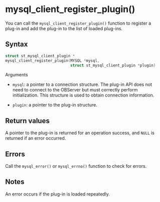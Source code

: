 mysql_client_register_plugin() 
===================================================

You can call the `mysql_client_register_plugin()` function to register a plug-in and add the plug-in to the list of loaded plug-ins. 

Syntax 
---------------------------

```c
struct st_mysql_client_plugin *
mysql_client_register_plugin(MYSQL *mysql,
                             struct st_mysql_client_plugin *plugin)
```



Arguments

* `mysql`: a pointer to a connection structure. The plug-in API does not need to connect to the OBServer but must correctly perform initialization. This structure is used to obtain connection information.

  

* `plugin`: a pointer to the plug-in structure.

  




Return values 
----------------------------------

A pointer to the plug-in is returned for an operation success, and `NULL` is returned if an error occurred.

Errors 
---------------------------

Call the `mysql_error()` or `mysql_errno()` function to check for errors.

Notes 
--------------------------

An error occurs if the plug-in is loaded repeatedly.
